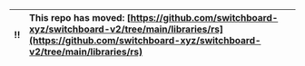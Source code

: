 :bangbang: | This repo has moved: [https://github.com/switchboard-xyz/switchboard-v2/tree/main/libraries/rs](https://github.com/switchboard-xyz/switchboard-v2/tree/main/libraries/rs)
:---: | :---
